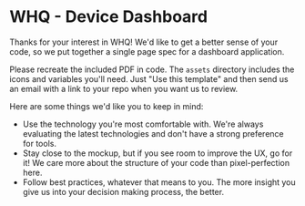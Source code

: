# WHQ - Device Dashboard

Thanks for your interest in WHQ! We'd like to get a better sense of your code,
so we put together a single page spec for a dashboard application.

Please recreate the included PDF in code. The `assets` directory includes the icons and
variables you'll need. Just "Use this template" and then send us an email with a link to your
repo when you want us to review.

Here are some things we'd like you to keep in mind:

- Use the technology you're most comfortable with. We're always evaluating
  the latest technologies and don't have a strong preference for tools.
- Stay close to the mockup, but if you see room to improve the UX, go for it!
  We care more about the structure of your code than pixel-perfection here.
- Follow best practices, whatever that means to you. The more insight you give
  us into your decision making process, the better.
